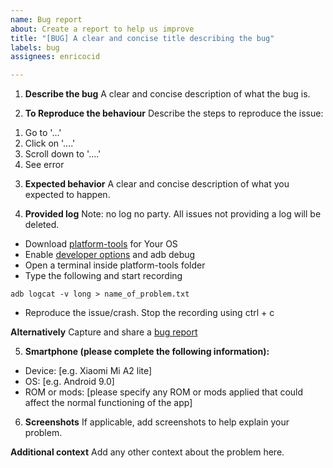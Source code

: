 ```yaml
---
name: Bug report
about: Create a report to help us improve
title: "[BUG] A clear and concise title describing the bug"
labels: bug
assignees: enricocid

---
```


1) **Describe the bug**
A clear and concise description of what the bug is.

2) **To Reproduce the behaviour**
Describe the steps to reproduce the issue:
1. Go to '...'
2. Click on '....'
3. Scroll down to '....'
4. See error

3) **Expected behavior**
A clear and concise description of what you expected to happen.

4) **Provided log**
Note: no log no party. All issues not providing a log will be deleted.

- Download [platform-tools](https://developer.android.com/studio/releases/platform-tools) for Your OS 
- Enable [developer options](https://developer.android.com/studio/debug/dev-options) and adb debug
- Open a terminal inside platform-tools folder
- Type the following and start recording

`adb logcat -v long > name_of_problem.txt`

- Reproduce the issue/crash. Stop the recording using ctrl + c

**Alternatively** Capture and share a [bug report](https://developer.android.com/studio/debug/bug-report)

5) **Smartphone (please complete the following information):**
 - Device: [e.g. Xiaomi Mi A2 lite]
 - OS: [e.g. Android 9.0]
 - ROM or mods: [please specify any ROM or mods applied that could affect the normal functioning of the app]

6) **Screenshots**
If applicable, add screenshots to help explain your problem.


**Additional context**
Add any other context about the problem here.
